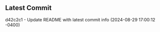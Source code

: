 
## Latest Commit
d42c2c1 - Update README with latest commit info (2024-08-29 17:00:12 -0400) <Yunxi-Zhou>
